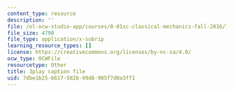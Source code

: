 ```yaml
---
content_type: resource
description: ''
file: /ol-ocw-studio-app/courses/8-01sc-classical-mechanics-fall-2016/7dbe1b256617582b99d6905f7d0a3ff1_rd9d0WBFzt8.vtt
file_size: 4790
file_type: application/x-subrip
learning_resource_types: []
license: https://creativecommons.org/licenses/by-nc-sa/4.0/
ocw_type: OCWFile
resourcetype: Other
title: 3play caption file
uid: 7dbe1b25-6617-582b-99d6-905f7d0a3ff1
---
```

